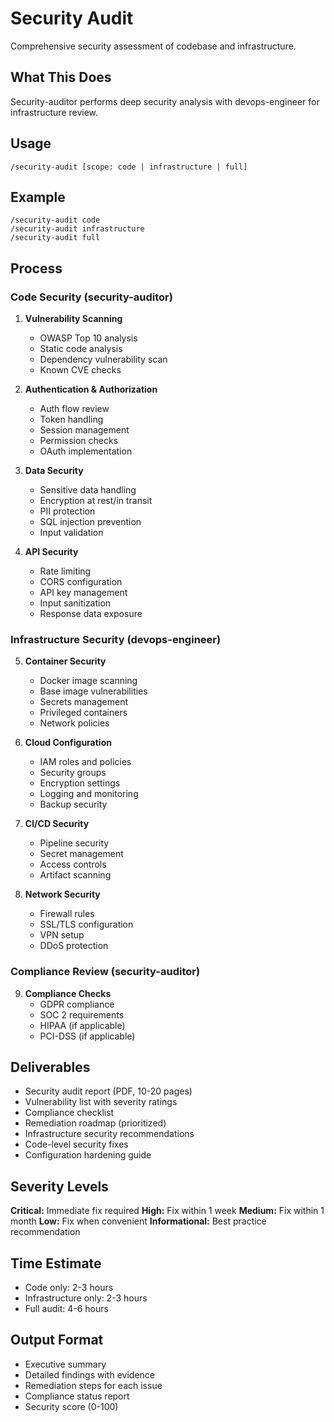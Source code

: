 # Security Audit

Comprehensive security assessment of codebase and infrastructure.

## What This Does

Security-auditor performs deep security analysis with devops-engineer for infrastructure review.

## Usage

```
/security-audit [scope: code | infrastructure | full]
```

## Example

```
/security-audit code
/security-audit infrastructure
/security-audit full
```

## Process

### Code Security (security-auditor)

1. **Vulnerability Scanning**
   - OWASP Top 10 analysis
   - Static code analysis
   - Dependency vulnerability scan
   - Known CVE checks

2. **Authentication & Authorization**
   - Auth flow review
   - Token handling
   - Session management
   - Permission checks
   - OAuth implementation

3. **Data Security**
   - Sensitive data handling
   - Encryption at rest/in transit
   - PII protection
   - SQL injection prevention
   - Input validation

4. **API Security**
   - Rate limiting
   - CORS configuration
   - API key management
   - Input sanitization
   - Response data exposure

### Infrastructure Security (devops-engineer)

5. **Container Security**
   - Docker image scanning
   - Base image vulnerabilities
   - Secrets management
   - Privileged containers
   - Network policies

6. **Cloud Configuration**
   - IAM roles and policies
   - Security groups
   - Encryption settings
   - Logging and monitoring
   - Backup security

7. **CI/CD Security**
   - Pipeline security
   - Secret management
   - Access controls
   - Artifact scanning

8. **Network Security**
   - Firewall rules
   - SSL/TLS configuration
   - VPN setup
   - DDoS protection

### Compliance Review (security-auditor)

9. **Compliance Checks**
   - GDPR compliance
   - SOC 2 requirements
   - HIPAA (if applicable)
   - PCI-DSS (if applicable)

## Deliverables

- Security audit report (PDF, 10-20 pages)
- Vulnerability list with severity ratings
- Compliance checklist
- Remediation roadmap (prioritized)
- Infrastructure security recommendations
- Code-level security fixes
- Configuration hardening guide

## Severity Levels

**Critical:** Immediate fix required
**High:** Fix within 1 week
**Medium:** Fix within 1 month
**Low:** Fix when convenient
**Informational:** Best practice recommendation

## Time Estimate

- Code only: 2-3 hours
- Infrastructure only: 2-3 hours
- Full audit: 4-6 hours

## Output Format

- Executive summary
- Detailed findings with evidence
- Remediation steps for each issue
- Compliance status report
- Security score (0-100)
